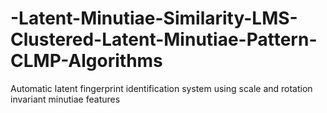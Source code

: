 # -Latent-Minutiae-Similarity-LMS-Clustered-Latent-Minutiae-Pattern-CLMP-Algorithms
Automatic latent fingerprint identification system using scale and rotation invariant minutiae features
